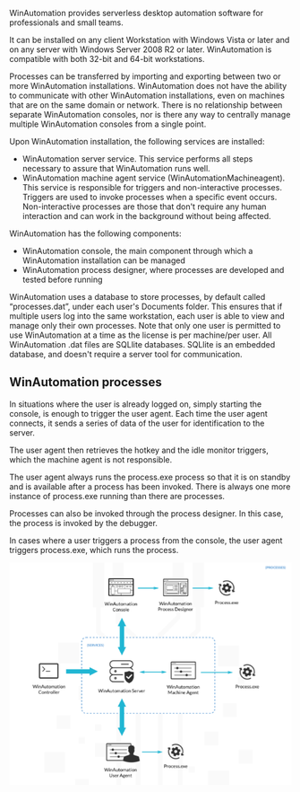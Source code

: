 WinAutomation provides serverless desktop automation software for professionals and small teams. 

It can be installed on any client Workstation with Windows Vista  or later and on any server with Windows Server 2008 R2 or later. WinAutomation is compatible with both 32-bit and 64-bit workstations.

Processes can be transferred by importing and exporting between two or more WinAutomation installations. WinAutomation does not have the ability to communicate with other  WinAutomation installations, even on machines that are on the same domain or network. There is no relationship between separate WinAutomation consoles, nor is there any way to centrally manage multiple WinAutomation consoles from a single point. 

Upon WinAutomation installation, the following services are installed: 

-	WinAutomation server service. This service performs all steps necessary to assure that WinAutomation runs well.
-	WinAutomation machine agent service (WinAutomationMachineagent). This service is responsible for triggers and non-interactive processes. Triggers are used to invoke processes when a specific event occurs. Non-interactive processes are those that don't require any human interaction and can work in the background without being affected.


WinAutomation has the following components: 

* WinAutomation console, the main component through which a WinAutomation installation can be managed
* WinAutomation process designer, where processes are developed and tested before running

WinAutomation uses a database to store processes, by default called “processes.dat”, under each user's Documents folder. This ensures that if multiple users log into the same workstation, each user is able to view and manage only their own processes. Note that only one user is permitted to use WinAutomation at a time as the license is per machine/per user. All WinAutomation .dat files are SQLlite databases. SQLlite is an embedded database, and doesn't require a server tool for communication.  

## WinAutomation processes 

In situations where the user is already logged on, simply starting the console, is enough to trigger the user agent. Each time the user agent connects, it sends a series of data of the user for identification to the server.

The user agent then retrieves the hotkey and the idle monitor triggers,  which the machine agent is not responsible. 

The user agent always runs the process.exe process so that it is on standby and is available after a process has been invoked. There is always one more instance of process.exe running than there are processes.  

Processes can also be invoked through the process designer. In this case, the process is invoked by the debugger.  

In cases where a user triggers a process from the console, the user agent triggers process.exe, which runs the process.
 
 ![processes diagram](..\media\processes-diagram.png)
